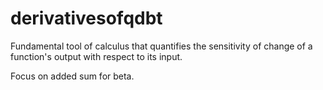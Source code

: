# derivativesofqdbt

Fundamental tool of calculus that quantifies the sensitivity of change of a function's output with respect to its input.


Focus on added sum for beta.
